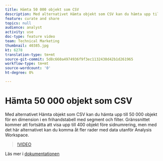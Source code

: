 ```yaml
---
title: Hämta 50 000 objekt som CSV
description: Med alternativet Hämta objekt som CSV kan du hämta upp till 50 000 objekt för en dimension i en frihandstabell med segment och filter. Gränssnittet kommer att fortsätta att visa upp till 400 objekt före sidnumrering, men med det här alternativet kan du komma åt fler rader med data utanför Analysis Workspace.
feature: curate and share
topics: null
audience: analyst
activity: use
doc-type: feature video
team: Technical Marketing
thumbnail: 40385.jpg
kt: 6278
translation-type: tm+mt
source-git-commit: 5d8c660a4974936f9f3ec1132430d42b1d261965
workflow-type: tm+mt
source-wordcount: '0'
ht-degree: 0%

---
```



# Hämta 50 000 objekt som CSV

Med alternativet Hämta objekt som CSV kan du hämta upp till 50 000 objekt för en dimension i en frihandstabell med segment och filter. Gränssnittet kommer att fortsätta att visa upp till 400 objekt före sidnumrering, men med det här alternativet kan du komma åt fler rader med data utanför Analysis Workspace.

>[!VIDEO](https://video.tv.adobe.com/v/40385/?quality=12&learn=on)

Läs mer i [dokumentationen](https://docs.adobe.com/content/help/sv-SE/analytics/analyze/analysis-workspace/curate-share/download-send.html)
